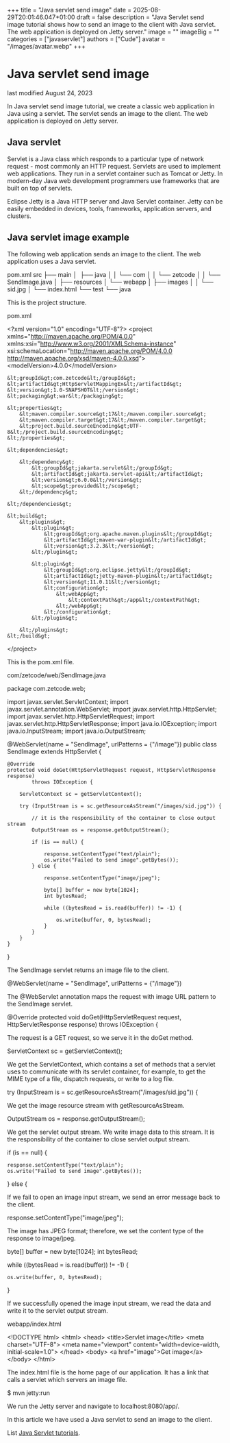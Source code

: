 +++
title = "Java servlet send image"
date = 2025-08-29T20:01:46.047+01:00
draft = false
description = "Java Servlet send image tutorial shows how to send an image to the client with Java servlet. The web application is deployed on Jetty server."
image = ""
imageBig = ""
categories = ["javaservlet"]
authors = ["Cude"]
avatar = "/images/avatar.webp"
+++

# Java servlet send image

last modified August 24, 2023

In Java servlet send image tutorial, we create a classic web application in Java
using a servlet. The servlet sends an image to the client. The web application
is deployed on Jetty server.

## Java servlet

Servlet is a Java class which responds to a particular
type of network request - most commonly an HTTP request. Servlets are used
to implement web applications. They run in a servlet container such as Tomcat
or Jetty. In modern-day Java web development programmers use frameworks that
are built on top of servlets.

Eclipse Jetty  is a Java HTTP server and Java Servlet container.
Jetty can be easily embedded in devices, tools, frameworks, application servers,
and clusters.

## Java servlet image example

The following web application sends an image to the client. The web application
uses a Java servlet.

pom.xml
src
├── main
│&nbsp;  ├── java
│   │   └── com
│   │       └── zetcode
│   │               └── SendImage.java
│   ├── resources
│   └── webapp
│       ├── images
│       │   └── sid.jpg
│       └── index.html
└── test
    └── java

This is the project structure.

pom.xml
  

&lt;?xml version="1.0" encoding="UTF-8"?&gt;
&lt;project xmlns="http://maven.apache.org/POM/4.0.0"
         xmlns:xsi="http://www.w3.org/2001/XMLSchema-instance"
         xsi:schemaLocation="http://maven.apache.org/POM/4.0.0 
         http://maven.apache.org/xsd/maven-4.0.0.xsd"&gt;
    &lt;modelVersion&gt;4.0.0&lt;/modelVersion&gt;

    &lt;groupId&gt;com.zetcode&lt;/groupId&gt;
    &lt;artifactId&gt;HttpServletMappingEx&lt;/artifactId&gt;
    &lt;version&gt;1.0-SNAPSHOT&lt;/version&gt;
    &lt;packaging&gt;war&lt;/packaging&gt;

    &lt;properties&gt;
        &lt;maven.compiler.source&gt;17&lt;/maven.compiler.source&gt;
        &lt;maven.compiler.target&gt;17&lt;/maven.compiler.target&gt;
        &lt;project.build.sourceEncoding&gt;UTF-8&lt;/project.build.sourceEncoding&gt;
    &lt;/properties&gt;

    &lt;dependencies&gt;

        &lt;dependency&gt;
            &lt;groupId&gt;jakarta.servlet&lt;/groupId&gt;
            &lt;artifactId&gt;jakarta.servlet-api&lt;/artifactId&gt;
            &lt;version&gt;6.0.0&lt;/version&gt;
            &lt;scope&gt;provided&lt;/scope&gt;
        &lt;/dependency&gt;

    &lt;/dependencies&gt;

    &lt;build&gt;
        &lt;plugins&gt;
            &lt;plugin&gt;
                &lt;groupId&gt;org.apache.maven.plugins&lt;/groupId&gt;
                &lt;artifactId&gt;maven-war-plugin&lt;/artifactId&gt;
                &lt;version&gt;3.2.3&lt;/version&gt;
            &lt;/plugin&gt;

            &lt;plugin&gt;
                &lt;groupId&gt;org.eclipse.jetty&lt;/groupId&gt;
                &lt;artifactId&gt;jetty-maven-plugin&lt;/artifactId&gt;
                &lt;version&gt;11.0.11&lt;/version&gt;
                &lt;configuration&gt;
                    &lt;webApp&gt;
                        &lt;contextPath&gt;/app&lt;/contextPath&gt;
                    &lt;/webApp&gt;
                &lt;/configuration&gt;
            &lt;/plugin&gt;

        &lt;/plugins&gt;
    &lt;/build&gt;

&lt;/project&gt;

This is the pom.xml file.

com/zetcode/web/SendImage.java
  

package com.zetcode.web;

import javax.servlet.ServletContext;
import javax.servlet.annotation.WebServlet;
import javax.servlet.http.HttpServlet;
import javax.servlet.http.HttpServletRequest;
import javax.servlet.http.HttpServletResponse;
import java.io.IOException;
import java.io.InputStream;
import java.io.OutputStream;

@WebServlet(name = "SendImage", urlPatterns = {"/image"})
public class SendImage extends HttpServlet {

    @Override
    protected void doGet(HttpServletRequest request, HttpServletResponse response)
            throws IOException {

        ServletContext sc = getServletContext();

        try (InputStream is = sc.getResourceAsStream("/images/sid.jpg")) {

            // it is the responsibility of the container to close output stream
            OutputStream os = response.getOutputStream();

            if (is == null) {

                response.setContentType("text/plain");
                os.write("Failed to send image".getBytes());
            } else {

                response.setContentType("image/jpeg");

                byte[] buffer = new byte[1024];
                int bytesRead;

                while ((bytesRead = is.read(buffer)) != -1) {

                    os.write(buffer, 0, bytesRead);
                }
            }
        }
    }
}

The SendImage servlet returns an image file to the client.

@WebServlet(name = "SendImage", urlPatterns = {"/image"})

The @WebServlet annotation maps the request with image
URL pattern to the SendImage servlet.

@Override
protected void doGet(HttpServletRequest request, HttpServletResponse response)
        throws IOException {

The request is a GET request, so we serve it in the doGet method.

ServletContext sc = getServletContext();

We get the ServletContext, which contains a set of methods that a
servlet uses to communicate with its servlet container, for example, to get the
MIME type of a file, dispatch requests, or write to a log file.

try (InputStream is = sc.getResourceAsStream("/images/sid.jpg")) {

We get the image resource stream with getResourceAsStream.

OutputStream os = response.getOutputStream();

We get the servlet output stream. We write image data to this stream. It is the
responsibility of the container to close servlet output stream.

if (is == null) {

    response.setContentType("text/plain");
    os.write("Failed to send image".getBytes());
} else {

If we fail to open an image input stream, we send an error message back
to the client.

response.setContentType("image/jpeg");

The image has JPEG format; therefore, we set the content type of the response
to image/jpeg.

byte[] buffer = new byte[1024];
int bytesRead;

while ((bytesRead = is.read(buffer)) != -1) {

    os.write(buffer, 0, bytesRead);
}

If we successfully opened the image input stream, we read the data
and write it to the servlet output stream.

webapp/index.html
  

&lt;!DOCTYPE html&gt;
&lt;html&gt;
    &lt;head&gt;
        &lt;title&gt;Servlet image&lt;/title&gt;
        &lt;meta charset="UTF-8"&gt;
        &lt;meta name="viewport" content="width=device-width, initial-scale=1.0"&gt;
    &lt;/head&gt;
    &lt;body&gt;
        &lt;a href="image"&gt;Get image&lt;/a&gt;
    &lt;/body&gt;
&lt;/html&gt;

The index.html file is the home page of our application. It has a
link that calls a servlet which servers an image file.

$ mvn jetty:run

We run the Jetty server and navigate to localhost:8080/app/.

In this article we have used a Java servlet to send an image to the client.

List [Java Servlet tutorials](/all/#servlets).
